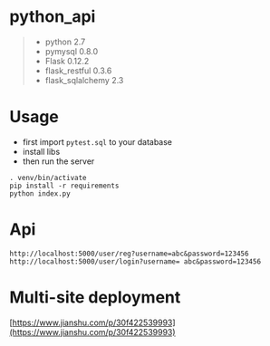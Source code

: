 # python_api

> - python 2.7
> - pymysql 0.8.0
> - Flask 0.12.2
> - flask_restful 0.3.6
> - flask_sqlalchemy 2.3

# Usage

* first import `pytest.sql` to your database
* install libs
* then run the server

~~~
. venv/bin/activate
pip install -r requirements
python index.py
~~~

# Api

~~~
http://localhost:5000/user/reg?username=abc&password=123456
http://localhost:5000/user/login?username= abc&password=123456
~~~

# Multi-site deployment

[https://www.jianshu.com/p/30f422539993](https://www.jianshu.com/p/30f422539993)

